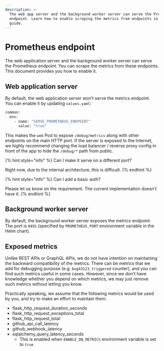 ```yaml
---
description: >-
  The web app server and the background worker server can serve the Prometheus
  endpoint. Learn how to enable scraping the metrics from endpoints in our
  guide.
---
```


# Prometheus endpoint

The web application server and the background worker server can serve the Prometheus endpoint. You can scrape the metrics from these endpoints. This document provides you how to enable it.

## Web application server

By default, the web application server won’t serve the metrics endpoint. You can enable it by updating `values.yaml`:

```bash
common:
  env:
    - name: "SERVE_PROMETHEUS_ENDPOINT"
      value: "true"
```

This makes the `web` Pod to expose `/debug/metrics` along with other endpoints on the main HTTP port. If the server is exposed to the Internet, we highly recommend changing the load balancer / reverse proxy config in front of the app to hide the `/debug/*` path from public.

{% hint style="info" %}
Can I make it serve on a different port?

Right now, due to the internal architecture, this is difficult.
{% endhint %}

{% hint style="info" %}
Can I add a basic auth?

Please let us know on the requirement. The current implementation doesn’t have it.
{% endhint %}

## Background worker server

By default, the background worker server exposes the metrics endpoint. The port is `8491` (specified by `PROMETHEUS_PORT` environment variable in the Helm chart).

## Exposed metrics

Unlike REST APIs or GraphQL APIs, we do not have intention on maintaining the backward compatibility of the metrics. There can be metrics that we add for debugging purpose (e.g. `bug43123_triggered` counter), and you can find such metrics useful in some cases. However, since we don’t have knowledge whether you depend on which metrics, we may just remove such metrics without letting you know.

Practically speaking, we assume that the following metrics would be used by you, and try to make an effort to maintain them.

* flask\_http\_request\_duration\_seconds
* flask\_http\_request\_exceptions\_total
* flask\_http\_request\_total
* github\_api\_call\_latency
* github\_webhook\_latency
* sqlalchemy\_query\_latency\_seconds
  * This is enabled when `ENABLE_DB_METRICS` environment variable is set to `true`
